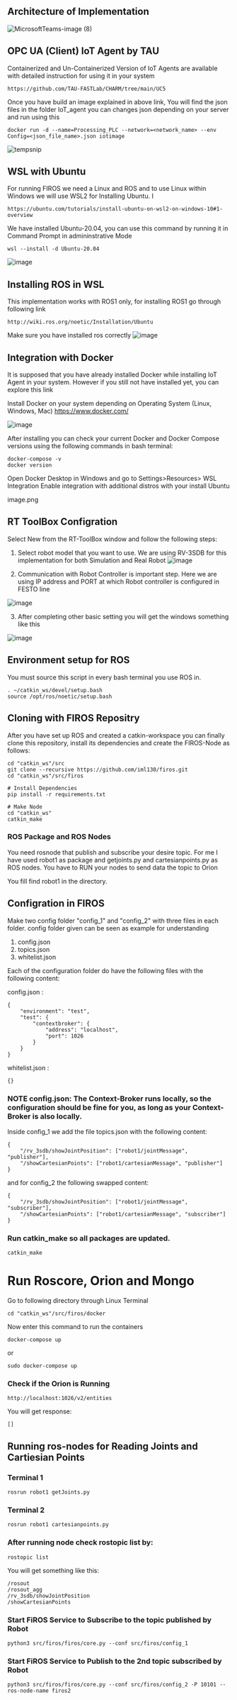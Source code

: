## Architecture of Implementation 

![MicrosoftTeams-image (8)](https://user-images.githubusercontent.com/106956110/236144278-a329aa69-8c6c-4b38-a0ee-a32996d88160.png)

## OPC UA (Client) IoT Agent by TAU
Containerized and Un-Containerized Version of IoT Agents are available with detailed instruction for using it in your system
```
https://github.com/TAU-FASTLab/CHARM/tree/main/UC5
```

Once you have build an image explained in above link, You will find the json files in the folder IoT_agent you can changes json depending on your server and run using this
```
docker run -d --name=Processing_PLC --network=<network_name> --env Config=<json_file_name>.json iotimage
```

![tempsnip](https://user-images.githubusercontent.com/106956110/235911166-bca1d333-b235-4725-9842-266fcd72a9b0.png)



## WSL with Ubuntu
For running FIROS we need a Linux and ROS and to use Linux within Windows we will use WSL2 for Installing Ubuntu. I
```
https://ubuntu.com/tutorials/install-ubuntu-on-wsl2-on-windows-10#1-overview
```
We have installed Ubuntu-20.04, you can use this command by running it in Command Prompt in admininstrative Mode
```
wsl --install -d Ubuntu-20.04
```
![image](https://user-images.githubusercontent.com/106956110/236154543-b269dc27-a554-4fd9-b167-9150683c5f95.png)

## Installing ROS in WSL 
This implementation works with ROS1 only, for installing ROS1 go through following link

```
http://wiki.ros.org/noetic/Installation/Ubuntu
```
Make sure you have installed ros correctly
![image](https://user-images.githubusercontent.com/106956110/236155230-34f29580-40e6-4084-aa0b-e58fa548294e.png)

## Integration with Docker 
It is supposed that you have already installed Docker while installing IoT Agent in your system. However if you still not have installed yet, you can explore this link

Install Docker on your system depending on Operating System (Linux, Windows, Mac) https://www.docker.com/

![image](https://user-images.githubusercontent.com/106956110/235683106-7dbb7df9-92a8-4df0-96b5-bfcfa72d92b6.png)


After installing you can check your current Docker and Docker Compose versions using the following commands in bash terminal:
```
docker-compose -v
docker version
```
Open Docker Desktop in Windows and go to Settings>Resources> WSL Integration
Enable integration with additional distros with your install Ubuntu

image.png

## RT ToolBox Configration


Select New from the RT-ToolBox window and follow the following steps:

1. Select robot model that you want to use. We are using RV-3SDB for this implementation for both Simulation and Real Robot
![image](https://user-images.githubusercontent.com/106956110/236159208-778e666e-fdbd-465c-af69-01686ac6c9d0.png)

2. Communication with Robot Controller is important step. Here we are using IP address and PORT at which Robot controller is configured in FESTO line

![image](https://user-images.githubusercontent.com/106956110/236159508-6613041f-bf81-47a1-bfa8-89c4d2037ef4.png)

3. After completing other basic setting you will get the windows something like this

![image](https://user-images.githubusercontent.com/106956110/236159138-a29be089-9173-49df-8957-8aba5aa5cad0.png)


## Environment setup for ROS
You must source this script in every bash terminal you use ROS in.
```
. ~/catkin_ws/devel/setup.bash
source /opt/ros/noetic/setup.bash
```
## Cloning with FIROS Repositry
After you have set up ROS and created a catkin-workspace you can finally clone this repository, install its dependencies and create the FIROS-Node as follows:

```
cd "catkin_ws"/src
git clone --recursive https://github.com/iml130/firos.git
cd "catkin_ws"/src/firos

# Install Dependencies
pip install -r requirements.txt

# Make Node
cd "catkin_ws"
catkin_make
```
### ROS Package and ROS Nodes 

You need rosnode that publish and subscribe your desire topic. For me I have used robot1 as package and getjoints.py and cartesianpoints.py as ROS nodes. You have to RUN your nodes to send data the topic to Orion

You fill find robot1 in the directory.

## Configration in FIROS

Make two config folder "config_1" and "config_2" with three files in each folder. config folder given can be seen as example for understanding

1. config.json
2. topics.json
3. whitelist.json

Each of the configuration folder do have the following files with the following content:

config.json :
```
{
    "environment": "test",
    "test": {
        "contextbroker": {
            "address": "localhost",
            "port": 1026
        }
    }
}
```

whitelist.json :
```
{}
```
### NOTE config.json: The Context-Broker runs locally, so the configuration should be fine for you, as long as your Context-Broker is also locally.

Inside config_1 we add the file topics.json with the following content:
```
{
    "/rv_3sdb/showJointPosition": ["robot1/jointMessage", "publisher"],
    "/showCartesianPoints": ["robot1/cartesianMessage", "publisher"] 
}
```
  

and for config_2 the following swapped content:
```
{
    "/rv_3sdb/showJointPosition": ["robot1/jointMessage", "subscriber"],
    "/showCartesianPoints": ["robot1/cartesianMessage", "subscriber"]
}
```

### Run catkin_make so all packages are updated.
```
catkin_make
```


# Run Roscore, Orion and Mongo

Go to following directory through Linux Terminal
```
cd "catkin_ws"/src/firos/docker
```
Now enter this command to run the containers
```
docker-compose up
```
or

```
sudo docker-compose up
```

### Check if the Orion is Running 
```
http://localhost:1026/v2/entities
```
You will get response:
```
[]
```

## Running ros-nodes for Reading Joints and Cartiesian Points
### Terminal 1
```
rosrun robot1 getJoints.py
```
### Terminal 2

```
rosrun robot1 cartesianpoints.py
```

### After running node check rostopic list by:
```
rostopic list
```
You will get something like this:
```
/rosout
/rosout_agg
/rv_3sdb/showJointPosition
/showCartesianPoints

```

### Start FiROS Service to Subscribe to the topic published by Robot
```
python3 src/firos/firos/core.py --conf src/firos/config_1
```

### Start FiROS Service to Publish to the 2nd topic subscribed by Robot
```
python3 src/firos/firos/core.py --conf src/firos/config_2 -P 10101 --ros-node-name firos2
```

